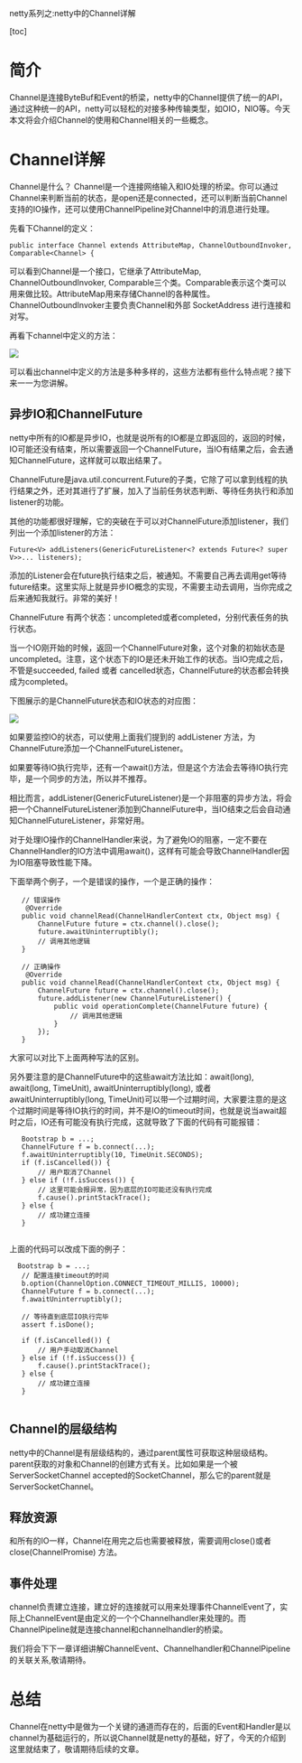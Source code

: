 netty系列之:netty中的Channel详解

[toc]

# 简介

Channel是连接ByteBuf和Event的桥梁，netty中的Channel提供了统一的API，通过这种统一的API，netty可以轻松的对接多种传输类型，如OIO，NIO等。今天本文将会介绍Channel的使用和Channel相关的一些概念。

# Channel详解

Channel是什么？ Channel是一个连接网络输入和IO处理的桥梁。你可以通过Channel来判断当前的状态，是open还是connected，还可以判断当前Channel支持的IO操作，还可以使用ChannelPipeline对Channel中的消息进行处理。

先看下Channel的定义：

```
public interface Channel extends AttributeMap, ChannelOutboundInvoker, Comparable<Channel> {
```

可以看到Channel是一个接口，它继承了AttributeMap, ChannelOutboundInvoker, Comparable三个类。Comparable表示这个类可以用来做比较。AttributeMap用来存储Channel的各种属性。ChannelOutboundInvoker主要负责Channel和外部 SocketAddress 进行连接和对写。

再看下channel中定义的方法：

![](https://img-blog.csdnimg.cn/c9b27ad3e0644fcc956f5d2cf904f223.png)

可以看出channel中定义的方法是多种多样的，这些方法都有些什么特点呢？接下来一一为您讲解。

## 异步IO和ChannelFuture

netty中所有的IO都是异步IO，也就是说所有的IO都是立即返回的，返回的时候，IO可能还没有结束，所以需要返回一个ChannelFuture，当IO有结果之后，会去通知ChannelFuture，这样就可以取出结果了。

ChannelFuture是java.util.concurrent.Future的子类，它除了可以拿到线程的执行结果之外，还对其进行了扩展，加入了当前任务状态判断、等待任务执行和添加listener的功能。

其他的功能都很好理解，它的突破在于可以对ChannelFuture添加listener，我们列出一个添加listener的方法：

```
Future<V> addListeners(GenericFutureListener<? extends Future<? super V>>... listeners);

```

添加的Listener会在future执行结束之后，被通知。不需要自己再去调用get等待future结束。这里实际上就是异步IO概念的实现，不需要主动去调用，当你完成之后来通知我就行。非常的美好！

ChannelFuture 有两个状态：uncompleted或者completed，分别代表任务的执行状态。

当一个IO刚开始的时候，返回一个ChannelFuture对象，这个对象的初始状态是uncompleted。注意，这个状态下的IO是还未开始工作的状态。当IO完成之后，不管是succeeded, failed 或者 cancelled状态，ChannelFuture的状态都会转换成为completed。

下图展示的是ChannelFuture状态和IO状态的对应图：

![](https://img-blog.csdnimg.cn/6d6cc43e5bf94c078d03f0011b897076.png)

如果要监控IO的状态，可以使用上面我们提到的 addListener 方法，为ChannelFuture添加一个ChannelFutureListener。

如果要等待IO执行完毕，还有一个await()方法，但是这个方法会去等待IO执行完毕，是一个同步的方法，所以并不推荐。

相比而言，addListener(GenericFutureListener)是一个非阻塞的异步方法，将会把一个ChannelFutureListener添加到ChannelFuture中，当IO结束之后会自动通知ChannelFutureListener，非常好用。

对于处理IO操作的ChannelHandler来说，为了避免IO的阻塞，一定不要在ChannelHandler的IO方法中调用await()，这样有可能会导致ChannelHandler因为IO阻塞导致性能下降。

下面举两个例子，一个是错误的操作，一个是正确的操作：

```
   // 错误操作
    @Override
   public void channelRead(ChannelHandlerContext ctx, Object msg) {
       ChannelFuture future = ctx.channel().close();
       future.awaitUninterruptibly();
       // 调用其他逻辑
   }
  
   // 正确操作
    @Override
   public void channelRead(ChannelHandlerContext ctx, Object msg) {
       ChannelFuture future = ctx.channel().close();
       future.addListener(new ChannelFutureListener() {
           public void operationComplete(ChannelFuture future) {
               // 调用其他逻辑
           }
       });
   }

```

大家可以对比下上面两种写法的区别。

另外要注意的是ChannelFuture中的这些await方法比如：await(long), await(long, TimeUnit), awaitUninterruptibly(long), 或者 awaitUninterruptibly(long, TimeUnit)可以带一个过期时间，大家要注意的是这个过期时间是等待IO执行的时间，并不是IO的timeout时间，也就是说当await超时之后，IO还有可能没有执行完成，这就导致了下面的代码有可能报错：

```
   Bootstrap b = ...;
   ChannelFuture f = b.connect(...);
   f.awaitUninterruptibly(10, TimeUnit.SECONDS);
   if (f.isCancelled()) {
       // 用户取消了Channel
   } else if (!f.isSuccess()) {
       // 这里可能会报异常，因为底层的IO可能还没有执行完成
       f.cause().printStackTrace();
   } else {
       // 成功建立连接
   }
  
```

上面的代码可以改成下面的例子：

```
  Bootstrap b = ...;
   // 配置连接timeout的时间
   b.option(ChannelOption.CONNECT_TIMEOUT_MILLIS, 10000);
   ChannelFuture f = b.connect(...);
   f.awaitUninterruptibly();
  
   // 等待直到底层IO执行完毕
   assert f.isDone();
  
   if (f.isCancelled()) {
       // 用户手动取消Channel
   } else if (!f.isSuccess()) {
       f.cause().printStackTrace();
   } else {
       // 成功建立连接
   }
   
```

## Channel的层级结构

netty中的Channel是有层级结构的，通过parent属性可获取这种层级结构。parent获取的对象和Channel的创建方式有关。比如如果是一个被ServerSocketChannel accepted的SocketChannel，那么它的parent就是ServerSocketChannel。

## 释放资源

和所有的IO一样，Channel在用完之后也需要被释放，需要调用close()或者close(ChannelPromise) 方法。

## 事件处理

channel负责建立连接，建立好的连接就可以用来处理事件ChannelEvent了，实际上ChannelEvent是由定义的一个个Channelhandler来处理的。而ChannelPipeline就是连接channel和channelhandler的桥梁。

我们将会下下一章详细讲解ChannelEvent、Channelhandler和ChannelPipeline的关联关系,敬请期待。

# 总结

Channel在netty中是做为一个关键的通道而存在的，后面的Event和Handler是以channel为基础运行的，所以说Channel就是netty的基础，好了，今天的介绍到这里就结束了，敬请期待后续的文章。





